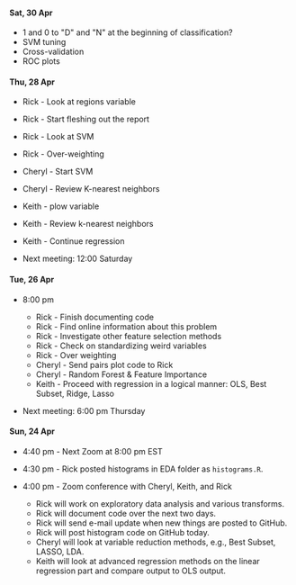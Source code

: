 #### Sat, 30 Apr
* 1 and 0 to "D" and "N" at the beginning of classification?
* SVM tuning
* Cross-validation
* ROC plots

#### Thu, 28 Apr
* Rick - Look at regions variable
* Rick - Start fleshing out the report
* Rick - Look at SVM
* Rick - Over-weighting
* Cheryl - Start SVM
* Cheryl - Review K-nearest neighbors
* Keith - plow variable
* Keith - Review k-nearest neighbors
* Keith - Continue regression  

* Next meeting: 12:00 Saturday

#### Tue, 26 Apr
* 8:00 pm
  * Rick - Finish documenting code
  * Rick - Find online information about this problem
  * Rick - Investigate other feature selection methods
  * Rick - Check on standardizing weird variables
  * Rick - Over weighting
  * Cheryl - Send pairs plot code to Rick
  * Cheryl - Random Forest & Feature Importance
  * Keith - Proceed with regression in a logical manner: OLS, Best Subset, Ridge, Lasso

* Next meeting: 6:00 pm Thursday

#### Sun, 24 Apr 
* 4:40 pm - Next Zoom at 8:00 pm EST

* 4:30 pm - Rick posted histograms in EDA folder as `histograms.R`.

* 4:00 pm - Zoom conference with Cheryl, Keith, and Rick
  * Rick will work on exploratory data analysis and various transforms.
  * Rick will document code over the next two days.
  * Rick will send e-mail update when new things are posted to GitHub.
  * Rick will post histogram code on GitHub today.
  * Cheryl will look at variable reduction methods, e.g., Best Subset, LASSO, LDA.
  * Keith will look at advanced regression methods on the linear regression part and compare output to OLS output.
